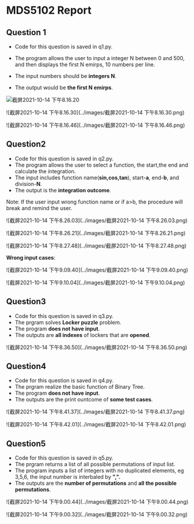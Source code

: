 # MDS5102 Report
## Question 1

- Code for this question is saved in q1.py.

- The program allows the user to input a integer N between 0 and 500, and then displays the first N emirps, 10 numbers per line.

- The input numbers should be **integers N**. 
- The output would be **the first N emirps**.

![截屏2021-10-14 下午8.16.20](../images/截屏2021-10-14%20下午8.16.20.png)

![截屏2021-10-14 下午8.16.30](../images/截屏2021-10-14 下午8.16.30.png)

![截屏2021-10-14 下午8.16.46](../images/截屏2021-10-14 下午8.16.46.png)

## Question2

- Code for this question is saved in q2.py.
- The program allows the user to select a function, the start,the end and calculate the integration.
- The input includes function name(**sin,cos,tan**), start-**a**, end-**b**, and division-**N**.
- The output is the **integration outcome**.

Note: If the user input wrong function name or if a>b, the procedure will break and remind the user.

![截屏2021-10-14 下午8.26.03](../images/截屏2021-10-14 下午8.26.03.png)

![截屏2021-10-14 下午8.26.21](../images/截屏2021-10-14 下午8.26.21.png)

![截屏2021-10-14 下午8.27.48](../images/截屏2021-10-14 下午8.27.48.png)

**Wrong input cases**:

![截屏2021-10-14 下午9.09.40](../images/截屏2021-10-14 下午9.09.40.png)

![截屏2021-10-14 下午9.10.04](../images/截屏2021-10-14 下午9.10.04.png)

## Question3

- Code for this question is saved in q3.py.
- The prgram solves **Locker puzzle** problem.
- The program **does not have input**.
- The outputs are **all indexes** of lockers that are **opened**.

![截屏2021-10-14 下午8.36.50](../images/截屏2021-10-14 下午8.36.50.png)

## Question4

- Code for this question is saved in q4.py.
- The prgram realize the basic function of Binary Tree.
- The program **does not have input**.
- The outputs are the print ountcome of **some test cases**.

![截屏2021-10-14 下午8.41.37](../images/截屏2021-10-14 下午8.41.37.png)

![截屏2021-10-14 下午8.42.01](../images/截屏2021-10-14 下午8.42.01.png)

## Question5

- Code for this question is saved in q5.py.
- The prgram returns a list of all possible permutations of input list.
- The program inputs a list of integers with no duplicated elements, eg 3,5,6, the input number is interbaled by **",".**
- The outputs are the **number of permutations** and **all the possible permutations**.

![截屏2021-10-14 下午9.00.44](../images/截屏2021-10-14 下午9.00.44.png)

![截屏2021-10-14 下午9.00.32](../images/截屏2021-10-14 下午9.00.32.png)


